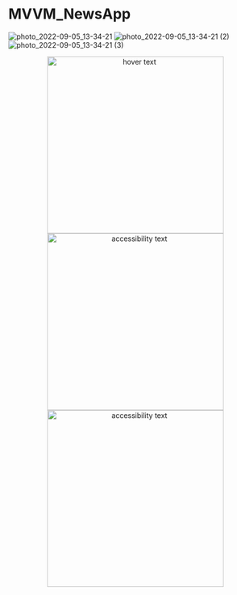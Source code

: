 # MVVM_NewsApp

![photo_2022-09-05_13-34-21](https://user-images.githubusercontent.com/56756554/188418496-73f5ccc0-5270-4ebd-93dd-fadbfd631abc.jpg)
![photo_2022-09-05_13-34-21 (2)](https://user-images.githubusercontent.com/56756554/188418501-d61ff1bf-3f91-4a1f-8af7-307f7de11f3f.jpg)
![photo_2022-09-05_13-34-21 (3)](https://user-images.githubusercontent.com/56756554/188418504-f97c9b33-6e86-4eda-961d-1f8e77d70670.jpg)

<p align="center">
  <img src="https://user-images.githubusercontent.com/56756554/188418496-73f5ccc0-5270-4ebd-93dd-fadbfd631abc.jpg" width="350" title="hover text">
  <img src="https://user-images.githubusercontent.com/56756554/188418501-d61ff1bf-3f91-4a1f-8af7-307f7de11f3f.jpg" width="350" alt="accessibility text">
  <img src="https://user-images.githubusercontent.com/56756554/188418504-f97c9b33-6e86-4eda-961d-1f8e77d70670.jpg" width="350" alt="accessibility text">
  
</p>
